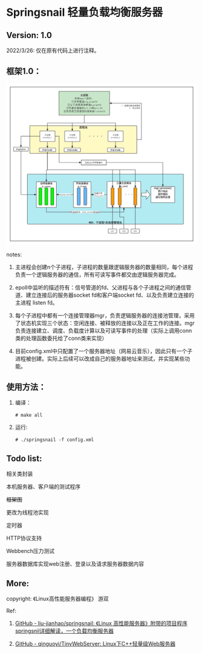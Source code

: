 # Springsnail 轻量负载均衡服务器

## Version: 1.0

2022/3/26: 仅在原有代码上进行注释。

## 框架1.0：

![framework](https://github.com/equantumWang/lite_server/blob/master/img/1.0Framework.png) 

notes:

1) 主进程会创建n个子进程，子进程的数量跟逻辑服务器的数量相同，每个进程负责一个逻辑服务器的通信，所有可读写事件都交由逻辑服务器完成。

2) epoll中监听的描述符有：信号管道的fd、父进程与各个子进程之间的通信管道、建立连接后的服务器socket fd和客户端socket fd、以及负责建立连接的主进程 listen fd。

3) 每个子进程中都有一个连接管理器mgr，负责逻辑服务器的连接池管理，采用了状态机实现三个状态：空闲连接、被释放的连接以及正在工作的连接。mgr负责连接建立、调度、负载度计算以及可读写事件的处理（实际上调用conn类的处理函数委托给了conn类来实现）

4) 目前config.xml中只配置了一个服务器地址（网易云音乐），因此只有一个子进程被创建。实际上后续可以改成自己的服务器地址来测试，并实现某些功能。

## 使用方法：

1. 编译：
   
   `# make all`

2. 运行:
   
   `# ./springsnail -f config.xml`

## Todo list:

相关类封装

本机服务器、客户端的测试程序

~~框架图~~

更改为线程池实现

定时器

HTTP协议支持

Webbench压力测试

服务器数据库实现web注册、登录以及请求服务器数据内容

## More:

copyright: 《Linux高性能服务器编程》 游双

Ref:

1. [GitHub - liu-jianhao/springsnail: 《Linux 高性能服务器》附带的项目程序springsnil详细解读，一个负载均衡服务器](https://github.com/liu-jianhao/springsnail)

2. [GitHub - qinguoyi/TinyWebServer: Linux下C++轻量级Web服务器](https://github.com/qinguoyi/TinyWebServer)
